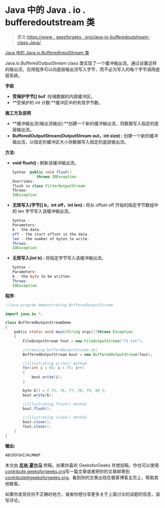 # Java 中的 Java . io . bufferedoutstream 类

> 原文:[https://www . geesforgeks . org/Java-io-bufferedoutstream-class-Java/](https://www.geeksforgeeks.org/java-io-bufferedoutputstream-class-java/)

[Java 中的 Java.io.BufferedInputStream 类](https://www.geeksforgeeks.org/java-io-bufferedinputstream-class-java/)

Java.io.BufferedOutputStream class 类实现了一个缓冲输出流。通过设置这样的输出流，应用程序可以向底层输出流写入字节，而不必为写入的每个字节调用底层系统。

**字段**

*   **受保护字节[] buf** :存储数据的内部缓冲区。
*   **受保护的 int 计数:**缓冲区中的有效字节数。

**施工方及说明** 

*   **缓冲输出流(输出流输出):**创建一个新的缓冲输出流，将数据写入指定的底层输出流。
*   **BufferedOutputStream(OutputStream out，int size) :** 创建一个新的缓冲输出流，以指定的缓冲区大小将数据写入指定的底层输出流。

**方法:**

*   **void flush() :** 刷新该缓冲输出流。

    ```java
    Syntax :public void flush()
               throws IOException
    Overrides:
    flush in class FilterOutputStream
    Throws:
    IOException

    ```

*   **无效写入(字节[] b，int off，int len) :** 将从 offset off 开始的指定字节数组中的 len 字节写入该缓冲输出流。

    ```java
    Syntax :
    Parameters:
    b - the data.
    off - the start offset in the data.
    len - the number of bytes to write.
    Throws:
    IOException

    ```

*   **无效写入(int b) :** 将指定字节写入该缓冲输出流。

    ```java
    Syntax :
    Parameters:
    b - the byte to be written.
    Throws:
    IOException

    ```

**程序:**

```java
//Java program demonstrating BufferedOutputStream

import java.io.*;

class BufferedOutputStreamDemo
{
    public static void main(String args[])throws Exception
    {
        FileOutputStream fout = new FileOutputStream("f1.txt");

        //creating bufferdOutputStream obj
        BufferedOutputStream bout = new BufferedOutputStream(fout);

        //illustrating write() method
        for(int i = 65; i < 75; i++)
        {
            bout.write(i);
        }

        byte b[] = { 75, 76, 77, 78, 79, 80 };
        bout.write(b);

        //illustrating flush() method
        bout.flush();

        //illustrating close() method
        bout.close();
        fout.close();
    }
}
```

**输出:**

```java
ABCDEFGHIJKLMNOP
```

本文由 **[尼尚·夏尔马](https://www.facebook.com/ChippingEye2766)** 供稿。如果你喜欢 GeeksforGeeks 并想投稿，你也可以使用[contribute.geeksforgeeks.org](http://www.contribute.geeksforgeeks.org)写一篇文章或者把你的文章邮寄到 contribute@geeksforgeeks.org。看到你的文章出现在极客博客主页上，帮助其他极客。

如果你发现任何不正确的地方，或者你想分享更多关于上面讨论的话题的信息，请写评论。